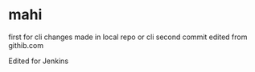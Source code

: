 # mahi
first
for cli
changes made in local repo or cli
second commit edited from githib.com

Edited for Jenkins
